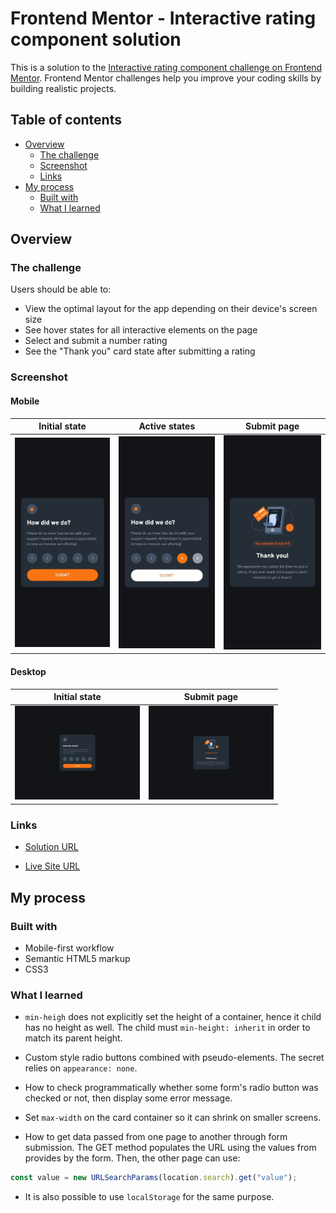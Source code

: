 # Frontend Mentor - Interactive rating component solution

This is a solution to the [Interactive rating component challenge on Frontend Mentor](https://www.frontendmentor.io/challenges/interactive-rating-component-koxpeBUmI). Frontend Mentor challenges help you improve your coding skills by building realistic projects.

## Table of contents

- [Overview](#overview)
  - [The challenge](#the-challenge)
  - [Screenshot](#screenshot)
  - [Links](#links)
- [My process](#my-process)
  - [Built with](#built-with)
  - [What I learned](#what-i-learned)

## Overview

### The challenge

Users should be able to:

- View the optimal layout for the app depending on their device's screen size
- See hover states for all interactive elements on the page
- Select and submit a number rating
- See the "Thank you" card state after submitting a rating

### Screenshot

#### Mobile

|                                              Initial state                                              |                                                         Active states                                                         |                                                     Submit page                                                      |
| :-----------------------------------------------------------------------------------------------------: | :---------------------------------------------------------------------------------------------------------------------------: | :------------------------------------------------------------------------------------------------------------------: |
| <img src="./screenshots/mobile.jpeg" alt="Screenshot of my solution for mobile devices" width="200px"/> | <img src="./screenshots/mobile-state.jpeg" alt="Screenshot of my solution for mobile devices (active states)" width="200px"/> | <img src="./screenshots/mobile-submit.jpeg" alt="Screenshot of my solution for mobile (submit page)" width="200px"/> |

#### Desktop

|                                               Initial state                                               |                                                          Submit page                                                           |
| :-------------------------------------------------------------------------------------------------------: | :----------------------------------------------------------------------------------------------------------------------------: |
| <img src="./screenshots/desktop.jpeg" alt="Screenshot of my solution for desktop devices" width="200px"/> | <img src="./screenshots/desktop-submit.jpeg" alt="Screenshot of my solution for desktop devices (submit page)" width="200px"/> |

### Links

- [Solution URL](https://www.frontendmentor.io/solutions/passing-custom-styled-radio-buttons-data-through-url-params-mP0WP18Cp1)

- [Live Site URL](https://jvmdo.github.io/frontend-mentor-challenges/interactive-rating-component-main/)

## My process

### Built with

- Mobile-first workflow
- Semantic HTML5 markup
- CSS3

### What I learned

- `min-heigh` does not explicitly set the height of a container, hence it child has no height as well. The child must `min-height: inherit` in order to match its parent height.

- Custom style radio buttons combined with pseudo-elements. The secret relies on `appearance: none`.

- How to check programmatically whether some form's radio button was checked or not, then display some error message.

- Set `max-width` on the card container so it can shrink on smaller screens.

- How to get data passed from one page to another through form submission. The GET method populates the URL using the values from provides by the form. Then, the other page can use:

```javascript
const value = new URLSearchParams(location.search).get("value");
```

- It is also possible to use `localStorage` for the same purpose.

